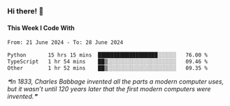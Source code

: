 ### Hi there! 👋

#### This Week I Code With
<!--START_SECTION:waka-->

```txt
From: 21 June 2024 - To: 28 June 2024

Python       15 hrs 15 mins  ███████████████████░░░░░░   76.00 %
TypeScript   1 hr 54 mins    ██▒░░░░░░░░░░░░░░░░░░░░░░   09.46 %
Other        1 hr 52 mins    ██▒░░░░░░░░░░░░░░░░░░░░░░   09.35 %
```

<!--END_SECTION:waka-->

<!--STARTS_HERE_QUOTE_README-->
<i>❝In 1833, Charles Babbage invented all the parts a modern computer uses, but it wasn’t until 120 years later that the first modern computers were invented.❞</i>
<!--ENDS_HERE_QUOTE_README-->
